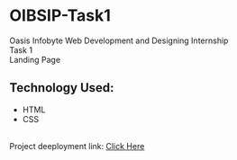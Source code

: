 # OIBSIP-Task1
Oasis Infobyte Web Development and Designing Internship
<br>
Task 1<br>
Landing Page<br>
<h2>Technology Used:</h2>
<ul>
<li>HTML</li>
<li>CSS</li>
</ul>
<br>
Project deeployment link: <a href='https://aditig2020.github.io/OIBSIP-Task1/'>Click Here</a>
